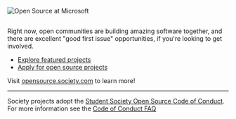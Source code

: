 ![Open Source at Microsoft](https://www.google.com/url?sa=i&url=https%3A%2F%2Fwww.linkedin.com%2Fpulse%2Funveiling-future-open-source-software-development-suresh-venkatachari-luetc&psig=AOvVaw0ReeolDxX1WP_WJGhLKgy5&ust=1725385208971000&source=images&cd=vfe&opi=89978449&ved=0CBQQjRxqFwoTCLCI__TmpIgDFQAAAAAdAAAAABAE) 
##

Right now, open communities are building amazing software together, and there are excellent "good first issue" opportunities, if you're looking to get involved.

* [Explore featured projects](https:// )
* [Apply for open source projects](https:// )

Visit [opensource.society.com](https:// ) to learn more!

----

Society projects adopt the [Student Society Open Source Code of Conduct](https:// ). For more information see the [Code of Conduct FAQ](https:// )
